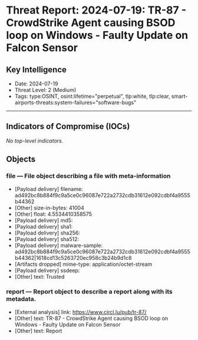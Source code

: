 # Threat Report: 2024-07-19: TR-87 - CrowdStrike Agent causing BSOD loop on Windows - Faulty Update on Falcon Sensor


## Key Intelligence
* Date: 2024-07-19
* Threat Level: 2 (Medium)
* Tags: type:OSINT, osint:lifetime="perpetual", tlp:white, tlp:clear, smart-airports-threats:system-failures="software-bugs"

---

## Indicators of Compromise (IOCs)
_No top-level indicators._

## Objects
### file — File object describing a file with meta-information
* [Payload delivery] filename: ad492bc8b884f9c9a5ce0c96087e722a2732cdb31612e092cdbf4a9555b44362
* [Other] size-in-bytes: 41004
* [Other] float: 4.5534410358575
* [Payload delivery] md5: <md5>
* [Payload delivery] sha1: <sha1>
* [Payload delivery] sha256: <sha256>
* [Payload delivery] sha512: <sha512>
* [Payload delivery] malware-sample: ad492bc8b884f9c9a5ce0c96087e722a2732cdb31612e092cdbf4a9555b44362|1618cd13c5263720ec958c3b24b9d1c8
* [Artifacts dropped] mime-type: application/octet-stream
* [Payload delivery] ssdeep: <ssdeep>
* [Other] text: Trusted

### report — Report object to describe a report along with its metadata.
* [External analysis] link: https://www.circl.lu/pub/tr-87/
* [Other] text: TR-87 - CrowdStrike Agent causing BSOD loop on Windows - Faulty Update on Falcon Sensor
* [Other] text: Report
